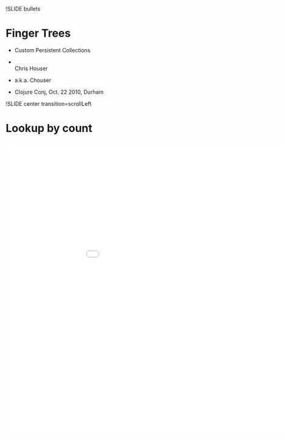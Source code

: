 !SLIDE bullets

# Finger Trees
* Custom Persistent Collections

* <br/>Chris Houser
* a.k.a. Chouser
* Clojure Conj, Oct. 22 2010, Durham

!SLIDE center transition=scrollLeft

# Lookup by count

<embed src="image/fingertree/media/ft-counted-lookup.svg" width="1024" height="768" type="image/svg+xml" />
